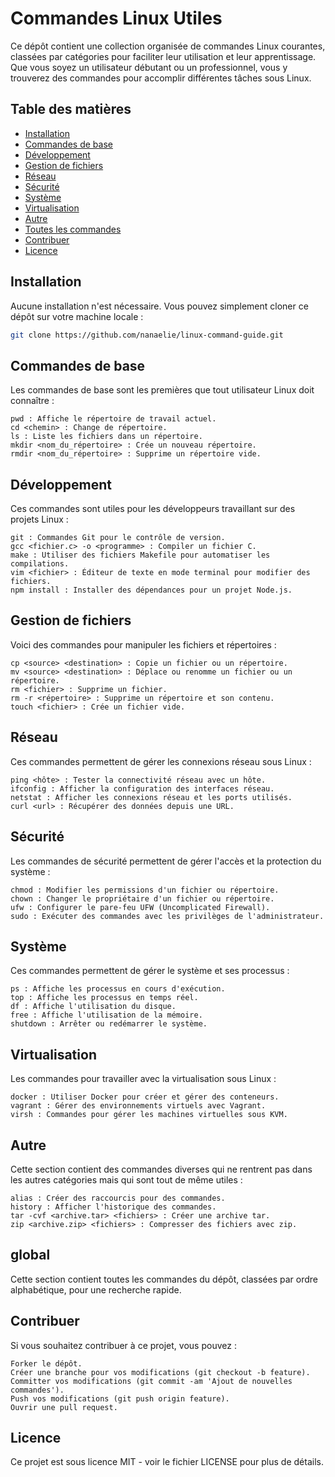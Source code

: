 # Commandes Linux Utiles

Ce dépôt contient une collection organisée de commandes Linux courantes, classées par catégories pour faciliter leur utilisation et leur apprentissage. Que vous soyez un utilisateur débutant ou un professionnel, vous y trouverez des commandes pour accomplir différentes tâches sous Linux.

## Table des matières

- [Installation](#installation)
- [Commandes de base](#commandes-de-base)
- [Développement](#développement)
- [Gestion de fichiers](#gestion-de-fichiers)
- [Réseau](#réseau)
- [Sécurité](#sécurité)
- [Système](#système)
- [Virtualisation](#virtualisation)
- [Autre](#autre)
- [Toutes les commandes](#global)
- [Contribuer](#contribuer)
- [Licence](#licence)

## Installation

Aucune installation n'est nécessaire. Vous pouvez simplement cloner ce dépôt sur votre machine locale :

```bash
git clone https://github.com/nanaelie/linux-command-guide.git
```
## Commandes de base

Les commandes de base sont les premières que tout utilisateur Linux doit connaître :

    pwd : Affiche le répertoire de travail actuel.
    cd <chemin> : Change de répertoire.
    ls : Liste les fichiers dans un répertoire.
    mkdir <nom_du_répertoire> : Crée un nouveau répertoire.
    rmdir <nom_du_répertoire> : Supprime un répertoire vide.

## Développement

Ces commandes sont utiles pour les développeurs travaillant sur des projets Linux :

    git : Commandes Git pour le contrôle de version.
    gcc <fichier.c> -o <programme> : Compiler un fichier C.
    make : Utiliser des fichiers Makefile pour automatiser les compilations.
    vim <fichier> : Éditeur de texte en mode terminal pour modifier des fichiers.
    npm install : Installer des dépendances pour un projet Node.js.

## Gestion de fichiers

Voici des commandes pour manipuler les fichiers et répertoires :

    cp <source> <destination> : Copie un fichier ou un répertoire.
    mv <source> <destination> : Déplace ou renomme un fichier ou un répertoire.
    rm <fichier> : Supprime un fichier.
    rm -r <répertoire> : Supprime un répertoire et son contenu.
    touch <fichier> : Crée un fichier vide.

## Réseau

Ces commandes permettent de gérer les connexions réseau sous Linux :

    ping <hôte> : Tester la connectivité réseau avec un hôte.
    ifconfig : Afficher la configuration des interfaces réseau.
    netstat : Afficher les connexions réseau et les ports utilisés.
    curl <url> : Récupérer des données depuis une URL.

## Sécurité

Les commandes de sécurité permettent de gérer l'accès et la protection du système :

    chmod : Modifier les permissions d'un fichier ou répertoire.
    chown : Changer le propriétaire d'un fichier ou répertoire.
    ufw : Configurer le pare-feu UFW (Uncomplicated Firewall).
    sudo : Exécuter des commandes avec les privilèges de l'administrateur.

## Système

Ces commandes permettent de gérer le système et ses processus :

    ps : Affiche les processus en cours d'exécution.
    top : Affiche les processus en temps réel.
    df : Affiche l'utilisation du disque.
    free : Affiche l'utilisation de la mémoire.
    shutdown : Arrêter ou redémarrer le système.

## Virtualisation

Les commandes pour travailler avec la virtualisation sous Linux :

    docker : Utiliser Docker pour créer et gérer des conteneurs.
    vagrant : Gérer des environnements virtuels avec Vagrant.
    virsh : Commandes pour gérer les machines virtuelles sous KVM.

## Autre

Cette section contient des commandes diverses qui ne rentrent pas dans les autres catégories mais qui sont tout de même utiles :

    alias : Créer des raccourcis pour des commandes.
    history : Afficher l'historique des commandes.
    tar -cvf <archive.tar> <fichiers> : Créer une archive tar.
    zip <archive.zip> <fichiers> : Compresser des fichiers avec zip.

## global

Cette section contient toutes les commandes du dépôt, classées par ordre alphabétique, pour une recherche rapide.

## Contribuer

Si vous souhaitez contribuer à ce projet, vous pouvez :

    Forker le dépôt.
    Créer une branche pour vos modifications (git checkout -b feature).
    Committer vos modifications (git commit -am 'Ajout de nouvelles commandes').
    Push vos modifications (git push origin feature).
    Ouvrir une pull request.

## Licence

Ce projet est sous licence MIT - voir le fichier LICENSE pour plus de détails.
